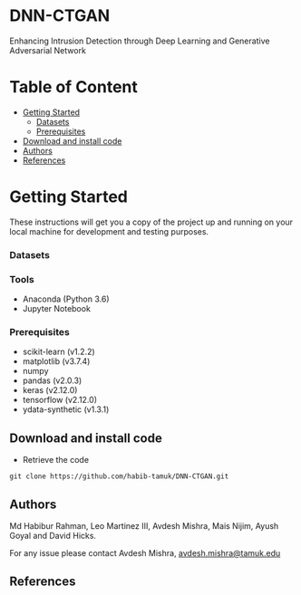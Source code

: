 # DNN-CTGAN

Enhancing Intrusion Detection through Deep Learning and Generative Adversarial Network

# Table of Content
*	[Getting Started](#getting-started)
    *	[Datasets](#datasets)
    *	[Prerequisites](#prerequisites)
*	[Download and install code](#download-and-install-code)
*	[Authors](#authors)
*	[References](#references)

# Getting Started

These instructions will get you a copy of the project up and running on your local machine for development and testing purposes. 

### Datasets


### Tools
- Anaconda (Python 3.6)
- Jupyter Notebook

### Prerequisites
+ scikit-learn (v1.2.2)
+ matplotlib (v3.7.4)
+ numpy
+ pandas (v2.0.3)
+ keras (v2.12.0)
+ tensorflow (v2.12.0)
+ ydata-synthetic (v1.3.1)
    
## Download and install code

- Retrieve the code

```
git clone https://github.com/habib-tamuk/DNN-CTGAN.git

```

## Authors

Md Habibur Rahman, Leo Martinez III, Avdesh Mishra, Mais Nijim, Ayush Goyal and David Hicks. 

For any issue please contact Avdesh Mishra, avdesh.mishra@tamuk.edu 

## References


